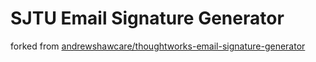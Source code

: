 # SJTU Email Signature Generator

forked from [andrewshawcare/thoughtworks-email-signature-generator](https://github.com/andrewshawcare/thoughtworks-email-signature-generator)
